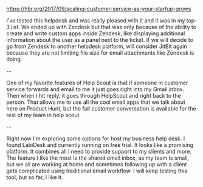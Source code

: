 https://hbr.org/2017/09/scaling-customer-service-as-your-startup-grows

I've tested this helpdesk and was really pleased with it and it was in my top-3 list. We ended up with Zendesk but that was only because of the ability to create and write custom apps inside Zendesk, like displaying additional information about the user as a panel next to the ticket. If we will decide to go from Zendesk to another helpdesk platform, will consider JitBit again because they are not limiting file size for email attachments like Zendesk is doing.

--

One of my favorite features of Help Scout is that if someone in customer service forwards and email to me it just goes right into my Gmail inbox. Then when I hit reply, it goes through HelpScout and right back to the person. That allows me to use all the cool email apps that we talk about here on Product Hunt, but the full customer conversation is available for the rest of my team in help scout.

--

Right now I'm exploring some options for host my business help desk. I found LabiDesk and currently running on free trial. It looks like a promising platform. It combines all I need to provide support to my clients and more. The feature I like the most is the shared email inbox, as my team is small, but we all are working at home and sometimes following up with a client gets complicated using traditional email workflow. I will keep testing this tool, but so far, I like it.
